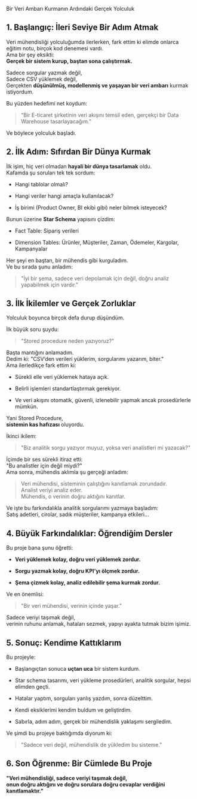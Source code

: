 Bir Veri Ambarı Kurmanın Ardındaki Gerçek Yolculuk

## 1. Başlangıç: İleri Seviye Bir Adım Atmak

Veri mühendisliği yolculuğumda ilerlerken, fark ettim ki elimde onlarca eğitim notu, birçok kod denemesi vardı.  
Ama bir şey eksikti:  
**Gerçek bir sistem kurup, baştan sona çalıştırmak.**

Sadece sorgular yazmak değil,  
Sadece CSV yüklemek değil,  
Gerçekten **düşünülmüş, modellenmiş ve yaşayan bir veri ambarı** kurmak istiyordum.

Bu yüzden hedefimi net koydum:

> “Bir E-ticaret şirketinin veri akışını temsil eden, gerçekçi bir Data Warehouse tasarlayacağım."

Ve böylece yolculuk başladı.

## 2. İlk Adım: Sıfırdan Bir Dünya Kurmak

İlk işim, hiç veri olmadan **hayali bir dünya tasarlamak** oldu.  
Kafamda şu soruları tek tek sordum:

- Hangi tablolar olmalı?
    
- Hangi veriler hangi amaçla kullanılacak?
    
- İş birimi (Product Owner, BI ekibi gibi) neler bilmek isteyecek?
    

Bunun üzerine **Star Schema** yapısını çizdim:

- Fact Table: Sipariş verileri
    
- Dimension Tables: Ürünler, Müşteriler, Zaman, Ödemeler, Kargolar, Kampanyalar
    

Her şeyi en baştan, bir mühendis gibi kurguladım.  
Ve bu sırada şunu anladım:

> "İyi bir şema, sadece veri depolamak için değil, doğru analiz yapabilmek için vardır."

## 3. İlk İkilemler ve Gerçek Zorluklar

Yolculuk boyunca birçok defa durup düşündüm.

İlk büyük soru şuydu:

> "Stored procedure neden yazıyoruz?"

Başta mantığını anlamadım.  
Dedim ki: "CSV’den verileri yüklerim, sorgularımı yazarım, biter."  
Ama ilerledikçe fark ettim ki:

- Sürekli elle veri yüklemek hataya açık.
    
- Belirli işlemleri standartlaştırmak gerekiyor.
    
- Ve veri akışını otomatik, güvenli, izlenebilir yapmak ancak prosedürlerle mümkün.
    

Yani Stored Procedure,  
**sistemin kas hafızası** oluyordu.

İkinci ikilem:

> "Biz analitik sorgu yazıyor muyuz, yoksa veri analistleri mi yazacak?"

İçimde bir ses sürekli itiraz etti:  
"Bu analistler için değil miydi?"  
Ama sonra, mühendis aklımla şu gerçeği anladım:

> Veri mühendisi, sisteminin çalıştığını kanıtlamak zorundadır.  
> Analist veriyi analiz eder.  
> Mühendis, o verinin doğru aktığını kanıtlar.

Ve işte bu farkındalıkla analitik sorgularımı yazmaya başladım:  
Satış adetleri, cirolar, sadık müşteriler, kampanya etkileri...

## 4. Büyük Farkındalıklar: Öğrendiğim Dersler

Bu proje bana şunu öğretti:

- **Veri yüklemek kolay, doğru veri yüklemek zordur.**
    
- **Sorgu yazmak kolay, doğru KPI'yı ölçmek zordur.**
    
- **Şema çizmek kolay, analiz edilebilir şema kurmak zordur.**
    

Ve en önemlisi:

> "Bir veri mühendisi, verinin içinde yaşar."

Sadece veriyi taşımak değil,  
verinin ruhunu anlamak, hataları sezmek, yapıyı ayakta tutmak bizim işimiz.



## 5. Sonuç: Kendime Kattıklarım

Bu projeyle:

- Başlangıçtan sonuca **uçtan uca** bir sistem kurdum.
    
- Star schema tasarımı, veri yükleme prosedürleri, analitik sorgular, hepsi elimden geçti.
    
- Hatalar yaptım, sorguları yanlış yazdım, sonra düzelttim.
    
- Kendi eksiklerimi kendim buldum ve geliştirdim.
    
- Sabırla, adım adım, gerçek bir mühendislik yaklaşımı sergiledim.
    

Ve şimdi bu projeye baktığımda diyorum ki:

> "Sadece veri değil, mühendislik de yükledim bu sisteme."


## 6. Son Öğrenme: Bir Cümlede Bu Proje

**"Veri mühendisliği, sadece veriyi taşımak değil,  
onun doğru aktığını ve doğru sorulara doğru cevaplar verdiğini kanıtlamaktır."**



